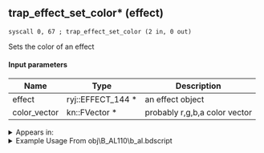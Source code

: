 ## trap_effect_set_color* (effect)

`syscall 0, 67 ; trap_effect_set_color (2 in, 0 out)`

Sets the color of an effect

#### Input parameters
| Name | Type | Description
|------|------|------------
| effect   | ryj::EFFECT_144 *   | an effect object
| color_vector   | kn::FVector *   | probably r,g,b,a color vector




<details>
	<summary>Appears in:</summary>
| filename | Entity (obj)
|----------|-------------
| obj\B_AL110\b_al.bdscript       | ((B) Volcanic Lord’s lava pool)          
| obj\B_BB110\b_bb.bdscript       | ((B) Dark Thorn)          
| obj\B_EX140\b_ex.bdscript       | ((B) Xigbar)          
| obj\B_EX140_LV99\b_ex.bdscript       | ((B99) Xigbar (Limit Cut))          
| obj\B_EX430\b_ex.bdscript       | ((?) Related to Lingering Will?)          
| obj\B_HE100\b_he.bdscript       | ((B) Hydra)          
| obj\M_EX350_10\m_ex.bdscript       | ((M) Mushroom 10 (EX))          
| obj\M_EX350_11\m_ex.bdscript       | ((M) Mushroom 11 (EX))          
| obj\N_CM000_BTL\n_cm.bdscript       | ((N) Marluxia (BTL) (CM))          

</details>

<details>
	<summary>Example Usage From obj\B_AL110\b_al.bdscript</summary>
```plaintext
L3409:
 pushFromFSp 56
 pushFromFSp 52
 addf 
 popToSp 56
 pushFromFSp 52
 pushImmf 0.0005
 syscall 0, 3 ; trap_frametime (0 in, 1 out)
 mulf 
 addf 
 popToSp 52
 pushFromPSpVal 32
 pushFromPSpVal 96
 syscall 0, 5 ; trap_vector_sub (2 in, 1 out)
 memcpyToSp 16, 64
 pushFromPSp 64
 memcpyToSp 16, 16
 pushFromPSp 16
 pushFromPSpVal 0
 syscall 1, 201 ; trap_obj_dir (1 in, 1 out)
 memcpyToSp 16, 64
 pushFromPSp 64
 pushImmf 0.087266
 syscall 0, 3 ; trap_frametime (0 in, 1 out)
 mulf 
 syscall 0, 83 ; trap_vector_rot (3 in, 1 out)
 memcpyToSp 16, 80
 pushFromPSp 80
 memcpyToSp 16, 16
 pushFromPSpVal 96
 pushFromPSp 16
 syscall 0, 4 ; trap_vector_add (2 in, 1 out)
 memcpyToSp 16, 64
 pushFromPSp 64
 memcpyToSpVal 16, 32
 pushFromPSpVal 32
 pushFromPSpVal 96
 pushFromFSp 56
 syscall 0, 78 ; trap_vector_inter (3 in, 1 out)
 memcpyToSp 16, 64
 pushFromPSp 64
 memcpyToSpVal 16, 32
 pushFromFSp 0
 pushFromPSpVal 32
 gosub 20, L2628
 pushFromPSp 32
 pushImm 12
 add 
 pushImmf 1
 pushFromFSp 56
 pushImmf 2
 mulf 
 gosub 20, L3554
 memcpy 0
 pushFromFSpVal 64
 pushFromPSp 32
 syscall 0, 67 ; trap_effect_set_color (2 in, 0 out)
 pushFromFSp 48
 syscall 0, 3 ; trap_frametime (0 in, 1 out)
 addf 
 popToSp 48
 halt 
 jmp L3349
```
</details>

